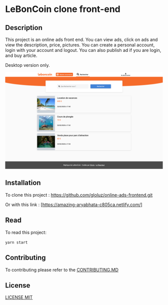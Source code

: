 # LeBonCoin clone front-end

## Description

This project is an online ads front end. You can view ads, click on ads and view the description, price, pictures. You can create a personal account, login with your account and logout. You can also publish ad if you are login, and buy article.

Desktop version only.

![](capture.png)

## Installation

To clone this project : https://github.com/gloluz/online-ads-frontend.git

Or with this link : [https://amazing-aryabhata-c805ca.netlify.com/]

## Read

To read this project:

`yarn start`

## Contributing

To contributing please refer to the [CONTRIBUTING.MD](CONTRIBUTING.MD)

## License

[LICENSE MIT](LICENSE)
